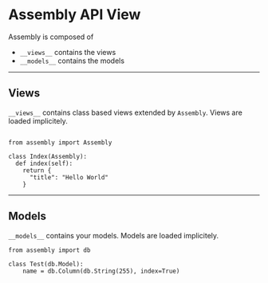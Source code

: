
# Assembly API View

Assembly is composed of 
- `__views__` contains the views
- `__models__` contains the models

---

## Views

`__views__` contains class based views extended by `Assembly`. Views are loaded implicitely. 

```

from assembly import Assembly

class Index(Assembly):
  def index(self):
    return {
      "title": "Hello World"
    }

```

---

## Models

`__models__` contains your models. Models are loaded implicitely.

```
from assembly import db

class Test(db.Model):
    name = db.Column(db.String(255), index=True)

```



